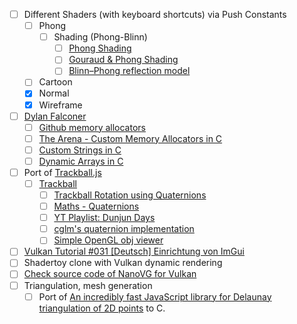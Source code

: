 - [ ] Different Shaders (with keyboard shortcuts) via Push Constants
  - [ ] Phong
    - [ ] Shading (Phong-Blinn)
      - [ ] [Phong Shading](https://www.cs.toronto.edu/~jacobson/phong-demo/)
      - [ ] [Gouraud & Phong Shading](https://github.com/ruange/Gouraud-Shading-and-Phong-Shading)
      - [ ] [Blinn–Phong reflection model](https://en.wikipedia.org/wiki/Blinn%E2%80%93Phong_reflection_model)
  - [ ] Cartoon
  - [x] Normal
  - [x] Wireframe
- [ ] [Dylan Falconer](https://substack.com/@falconerd)
  - [ ] [Github memory allocators](https://github.com/Falconerd/memory_allocators)
  - [ ] [The Arena - Custom Memory Allocators in C](https://bytesbeneath.com/p/the-arena-custom-memory-allocators?utm_source=profile&utm_medium=reader2)
  - [ ] [Custom Strings in C](https://bytesbeneath.com/p/custom-strings-in-c?utm_source=profile&utm_medium=reader2)
  - [ ] [Dynamic Arrays in C](https://bytesbeneath.com/p/dynamic-arrays-in-c?utm_source=profile&utm_medium=reader2)
- [ ] Port of [Trackball.js](https://github.com/rawify/Trackball.js)
  - [ ] [Trackball](https://github.com/syoyo/tinyobjloader-c/tree/master/examples/viewer)
    - [ ] [Trackball Rotation using Quaternions](https://www.xarg.org/2021/07/trackball-rotation-using-quaternions/)
    - [ ] [Maths - Quaternions](http://www.euclideanspace.com/maths/algebra/realNormedAlgebra/quaternions/index.htm)
    - [ ] [YT Playlist: Dunjun Days](https://www.youtube.com/playlist?list=PLaQBLbMIApyKsxeAlIPp-Nk1kh36mMmo_)
    - [ ] [cglm's quaternion implementation](https://github.com/recp/cglm)
    - [ ] [Simple OpenGL obj viewer](https://github.com/syoyo/tinyobjloader-c/tree/master/examples/viewer)
- [ ] [Vulkan Tutorial #031 [Deutsch] Einrichtung von ImGui](https://www.youtube.com/watch?v=PmVAwbboAfI&list=PLStQc0GqppuXgs6do23v_HKRrR32gJMm3&index=32&pp=iAQB)
- [ ] Shadertoy clone with Vulkan dynamic rendering
- [ ] [Check source code of NanoVG for Vulkan](https://github.com/danilw/nanovg_vulkan)
- [ ] Triangulation, mesh generation
  - [ ] Port of [An incredibly fast JavaScript library for Delaunay triangulation of 2D points](https://github.com/mapbox/delaunator) to C.

